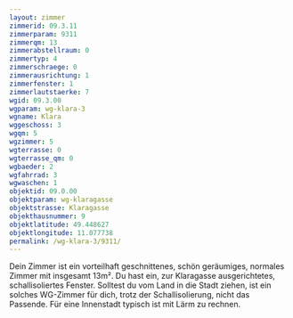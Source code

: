 ```yaml
---
layout: zimmer
zimmerid: 09.3.11
zimmerparam: 9311
zimmerqm: 13
zimmerabstellraum: 0
zimmertyp: 4
zimmerschraege: 0
zimmerausrichtung: 1
zimmerfenster: 1
zimmerlautstaerke: 7
wgid: 09.3.00
wgparam: wg-klara-3
wgname: Klara
wggeschoss: 3
wgqm: 5
wgzimmer: 5
wgterrasse: 0
wgterrasse_qm: 0
wgbaeder: 2
wgfahrrad: 3
wgwaschen: 1
objektid: 09.0.00
objektparam: wg-klaragasse
objektstrasse: Klaragasse
objekthausnummer: 9
objektlatitude: 49.448627
objektlongitude: 11.077738
permalink: /wg-klara-3/9311/
---
```

Dein Zimmer ist ein vorteilhaft geschnittenes, schön geräumiges, normales Zimmer mit insgesamt 13m². Du hast ein, zur Klaragasse ausgerichtetes, schallisoliertes Fenster. Solltest du vom Land in die Stadt ziehen, ist ein solches WG-Zimmer für dich, trotz der Schallisolierung, nicht das Passende. Für eine Innenstadt typisch ist mit Lärm zu rechnen. 